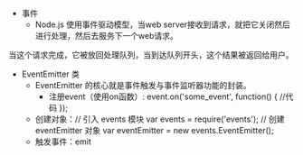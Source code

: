 - 事件
  - Node.js 使用事件驱动模型，当web server接收到请求，就把它关闭然后进行处理，然后去服务下一个web请求。

当这个请求完成，它被放回处理队列，当到达队列开头，这个结果被返回给用户。
- EventEmitter 类
  - EventEmitter 的核心就是事件触发与事件监听器功能的封装。
    - 注册event（使用on函数）: event.on('some_event', function() { 
    //代码 
}); 
  - 创建对象：// 引入 events 模块
var events = require('events');
// 创建 eventEmitter 对象
var eventEmitter = new events.EventEmitter();
  - 触发事件：emit 